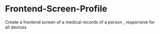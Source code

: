 # Frontend-Screen-Profile
Create a frontend screen of a medical records of a person , responsive for all devices 

